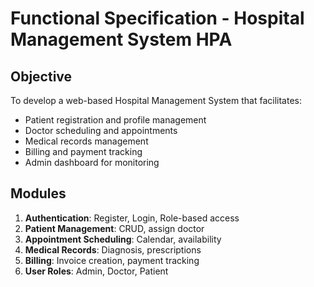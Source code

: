 # Functional Specification - Hospital Management System HPA

## Objective
To develop a web-based Hospital Management System that facilitates:
- Patient registration and profile management
- Doctor scheduling and appointments
- Medical records management
- Billing and payment tracking
- Admin dashboard for monitoring

## Modules
1. **Authentication**: Register, Login, Role-based access
2. **Patient Management**: CRUD, assign doctor
3. **Appointment Scheduling**: Calendar, availability
4. **Medical Records**: Diagnosis, prescriptions
5. **Billing**: Invoice creation, payment tracking
6. **User Roles**: Admin, Doctor, Patient
